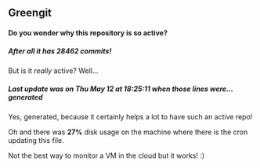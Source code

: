 ## Greengit

#### Do you wonder why this repository is so active?

##### After all it has 28462 commits!

But is it *really* active? Well...

##### Last update was on Thu May 12 at 18:25:11 when those lines were... generated

Yes, generated, because it certainly helps a lot to have such an active repo!

Oh and there was **27%** disk usage on the machine
where there is the cron updating this file.

Not the best way to monitor a VM in the cloud but it works! :)
